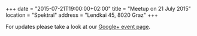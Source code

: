 +++
date = "2015-07-21T19:00:00+02:00"
title = "Meetup on 21 July 2015"
location = "Spektral"
address = "Lendkai 45, 8020 Graz"
+++

For updates please take a look at our [Google+ event page](https://plus.google.com/events/ctkm8urroq2oi3m11ectlv3gme4).
